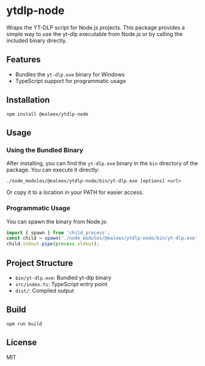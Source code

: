 # ytdlp-node

Wraps the YT-DLP script for Node.js projects. This package provides a simple way to use the yt-dlp executable from Node.js or by calling the included binary directly.

## Features
- Bundles the `yt-dlp.exe` binary for Windows
- TypeScript support for programmatic usage

## Installation

```
npm install @ealeex/ytdlp-node
```

## Usage

### Using the Bundled Binary
After installing, you can find the `yt-dlp.exe` binary in the `bin` directory of the package. You can execute it directly:

```
./node_modules/@ealeex/ytdlp-node/bin/yt-dlp.exe [options] <url>
```

Or copy it to a location in your PATH for easier access.

### Programmatic Usage
You can spawn the binary from Node.js:

```js
import { spawn } from 'child_process';
const child = spawn('./node_modules/@ealeex/ytdlp-node/bin/yt-dlp.exe', ['<url>', '--option']);
child.stdout.pipe(process.stdout);
```

## Project Structure
- `bin/yt-dlp.exe`: Bundled yt-dlp binary
- `src/index.ts`: TypeScript entry point
- `dist/`: Compiled output

## Build

```
npm run build
```

## License
MIT

